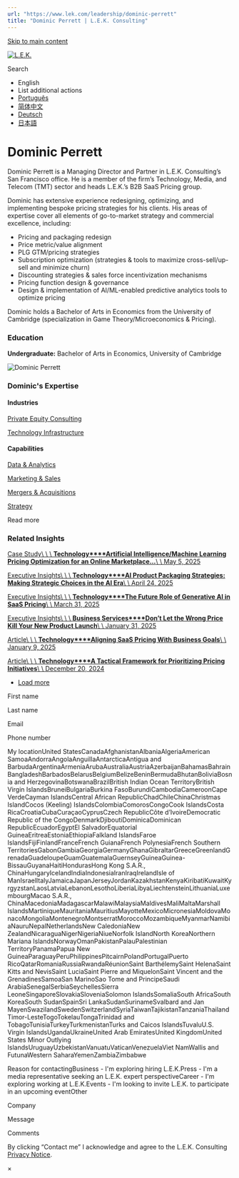 ```yaml
---
url: "https://www.lek.com/leadership/dominic-perrett"
title: "Dominic Perrett | L.E.K. Consulting"
---
```


[Skip to main content](https://www.lek.com/leadership/dominic-perrett#main-content)

[![L.E.K.](https://www.lek.com/themes/lek/images/new-logo.svg)](https://www.lek.com/ "L.E.K.")

Search

- English
- List additional actions
- [Português](https://www.lek.com/pt-br/lek-brazil)
- [简体中文](https://www.lek.com/zh-hant/lek-china)
- [Deutsch](https://www.lek.com/de/lek-germany)
- [日本語](https://www.lek.com/ja/lek-japan)

# Dominic Perrett

Dominic Perrett is a Managing Director and Partner in L.E.K. Consulting’s San Francisco office. He is a member of the firm’s Technology, Media, and Telecom (TMT) sector and heads L.E.K.’s B2B SaaS Pricing group.

Dominic has extensive experience redesigning, optimizing, and implementing bespoke pricing strategies for his clients. His areas of expertise cover all elements of go-to-market strategy and commercial excellence, including:

- Pricing and packaging redesign
- Price metric/value alignment
- PLG GTM/pricing strategies
- Subscription optimization (strategies & tools to maximize cross-sell/up-sell and minimize churn)
- Discounting strategies & sales force incentivization mechanisms
- Pricing function design & governance
- Design & implementation of AI/ML-enabled predictive analytics tools to optimize pricing

Dominic holds a Bachelor of Arts in Economics from the University of Cambridge (specialization in Game Theory/Microeconomics & Pricing).

### Education

**Undergraduate:** Bachelor of Arts in Economics, University of Cambridge

![Dominic Perrett](https://www.lek.com/sites/default/files/profile-images/dominic-perrett.jpg)

### Dominic's Expertise

#### Industries

[Private Equity Consulting](https://www.lek.com/industries/private-equity-pe)

[Technology Infrastructure](https://www.lek.com/industries/technology/technology-infrastructure)

#### Capabilities

[Data & Analytics](https://www.lek.com/capabilities/data-analytics)

[Marketing & Sales](https://www.lek.com/capabilities/marketing-and-sales)

[Mergers & Acquisitions](https://www.lek.com/capabilities/mergers-acquisitions)

[Strategy](https://www.lek.com/capabilities/strategy)

Read more

### Related Insights

[Case Study\\
\\
\\
**Technology****Artificial Intelligence/Machine Learning Pricing Optimization for an Online Marketplace…**\\
\\
May 5, 2025](https://www.lek.com/insights/tmt/us/cs/artificial-intelligencemachine-learning-pricing-optimization-online-marketplace)

[Executive Insights\\
\\
\\
**Technology****AI Product Packaging Strategies: Making Strategic Choices in the AI Era**\\
\\
April 24, 2025](https://www.lek.com/insights/tmt/us/ei/ai-product-packaging-strategies-making-strategic-choices-ai-era)

[Executive Insights\\
\\
\\
**Technology****The Future Role of Generative AI in SaaS Pricing**\\
\\
March 31, 2025](https://www.lek.com/insights/tmt/us/ei/future-role-generative-ai-saas-pricing)

[Executive Insights\\
\\
\\
**Business Services****Don’t Let the Wrong Price Kill Your New Product Launch**\\
\\
January 31, 2025](https://www.lek.com/insights/fin/us/ei/dont-let-wrong-price-kill-your-new-product-launch)

[Article\\
\\
\\
**Technology****Aligning SaaS Pricing With Business Goals**\\
\\
January 9, 2025](https://www.lek.com/insights/tmt/us/ar/aligning-saas-pricing-business-goals)

[Article\\
\\
\\
**Technology****A Tactical Framework for Prioritizing Pricing Initiatives**\\
\\
December 20, 2024](https://www.lek.com/insights/tmt/us/ar/tactical-framework-prioritizing-pricing-initiatives)

- [Load more](https://www.lek.com/leadership/dominic-perrett?page=1 "Load more items")

First name

Last name

Email

Phone number

My locationUnited StatesCanadaAfghanistanAlbaniaAlgeriaAmerican SamoaAndorraAngolaAnguillaAntarcticaAntigua and BarbudaArgentinaArmeniaArubaAustraliaAustriaAzerbaijanBahamasBahrainBangladeshBarbadosBelarusBelgiumBelizeBeninBermudaBhutanBoliviaBosnia and HerzegovinaBotswanaBrazilBritish Indian Ocean TerritoryBritish Virgin IslandsBruneiBulgariaBurkina FasoBurundiCambodiaCameroonCape VerdeCayman IslandsCentral African RepublicChadChileChinaChristmas IslandCocos (Keeling) IslandsColombiaComorosCongoCook IslandsCosta RicaCroatiaCubaCuraçaoCyprusCzech RepublicCôte d’IvoireDemocratic Republic of the CongoDenmarkDjiboutiDominicaDominican RepublicEcuadorEgyptEl SalvadorEquatorial GuineaEritreaEstoniaEthiopiaFalkland IslandsFaroe IslandsFijiFinlandFranceFrench GuianaFrench PolynesiaFrench Southern TerritoriesGabonGambiaGeorgiaGermanyGhanaGibraltarGreeceGreenlandGrenadaGuadeloupeGuamGuatemalaGuernseyGuineaGuinea-BissauGuyanaHaitiHondurasHong Kong S.A.R., ChinaHungaryIcelandIndiaIndonesiaIranIraqIrelandIsle of ManIsraelItalyJamaicaJapanJerseyJordanKazakhstanKenyaKiribatiKuwaitKyrgyzstanLaosLatviaLebanonLesothoLiberiaLibyaLiechtensteinLithuaniaLuxembourgMacao S.A.R., ChinaMacedoniaMadagascarMalawiMalaysiaMaldivesMaliMaltaMarshall IslandsMartiniqueMauritaniaMauritiusMayotteMexicoMicronesiaMoldovaMonacoMongoliaMontenegroMontserratMoroccoMozambiqueMyanmarNamibiaNauruNepalNetherlandsNew CaledoniaNew ZealandNicaraguaNigerNigeriaNiueNorfolk IslandNorth KoreaNorthern Mariana IslandsNorwayOmanPakistanPalauPalestinian TerritoryPanamaPapua New GuineaParaguayPeruPhilippinesPitcairnPolandPortugalPuerto RicoQatarRomaniaRussiaRwandaRéunionSaint BarthélemySaint HelenaSaint Kitts and NevisSaint LuciaSaint Pierre and MiquelonSaint Vincent and the GrenadinesSamoaSan MarinoSao Tome and PrincipeSaudi ArabiaSenegalSerbiaSeychellesSierra LeoneSingaporeSlovakiaSloveniaSolomon IslandsSomaliaSouth AfricaSouth KoreaSouth SudanSpainSri LankaSudanSurinameSvalbard and Jan MayenSwazilandSwedenSwitzerlandSyriaTaiwanTajikistanTanzaniaThailandTimor-LesteTogoTokelauTongaTrinidad and TobagoTunisiaTurkeyTurkmenistanTurks and Caicos IslandsTuvaluU.S. Virgin IslandsUgandaUkraineUnited Arab EmiratesUnited KingdomUnited States Minor Outlying IslandsUruguayUzbekistanVanuatuVaticanVenezuelaViet NamWallis and FutunaWestern SaharaYemenZambiaZimbabwe

Reason for contactingBusiness - I'm exploring hiring L.E.K.Press - I'm a media representative seeking an L.E.K. expert perspectiveCareer - I'm exploring working at L.E.K.Events - I'm looking to invite L.E.K. to participate in an upcoming eventOther

Company

Message

Comments

By clicking “Contact me” I acknowledge and agree to the L.E.K. Consulting [Privacy Notice](https://www.lek.com/lek-consulting-privacy-policy).

×